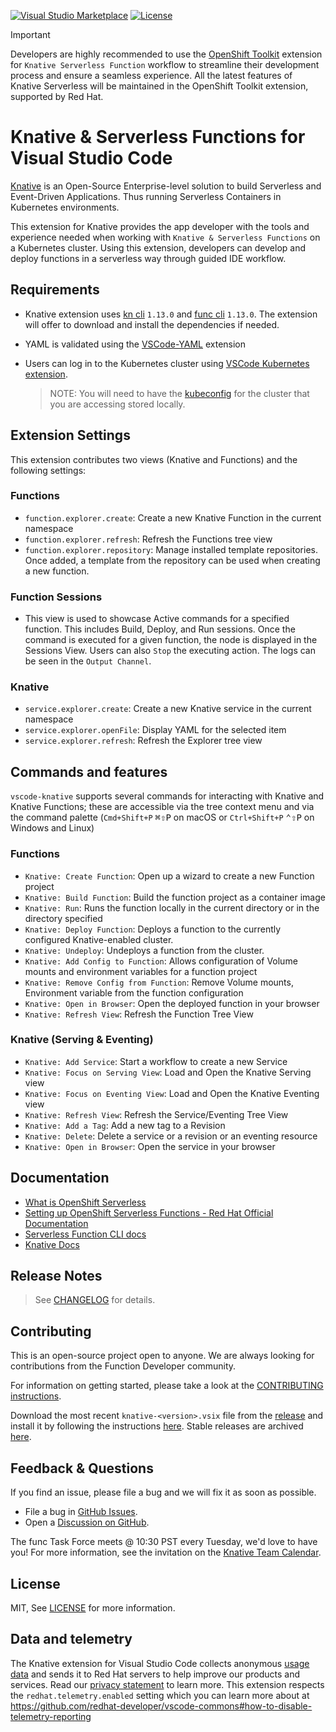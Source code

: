 [![Visual Studio Marketplace](https://img.shields.io/visual-studio-marketplace/v/redhat.vscode-knative?style=for-the-badge&label=VS%20Marketplace&logo=visual-studio-code)](https://marketplace.visualstudio.com/items?itemName=redhat.vscode-knative)
[![License](https://img.shields.io/badge/license-MIT-brightgreen.svg?style=for-the-badge)](https://github.com/redhat-developer/vscode-knative/blob/main/LICENSE)

> [!IMPORTANT]  
> Developers are highly recommended to use the [OpenShift Toolkit](https://github.com/redhat-developer/vscode-openshift-tools) extension for `Knative Serverless Function` workflow to streamline their development process and ensure a seamless experience. All the latest features of Knative Serverless will be maintained in the OpenShift Toolkit extension, supported by Red Hat.

# Knative & Serverless Functions for Visual Studio Code

[Knative](https://knative.dev/docs/) is an Open-Source Enterprise-level solution to build Serverless and Event-Driven Applications. Thus running Serverless Containers in Kubernetes environments.

This extension for Knative provides the app developer with the tools and experience needed when working with `Knative & Serverless Functions` on a Kubernetes cluster. Using this extension, developers can develop and deploy functions in a serverless way through guided IDE workflow.

## Requirements

*  Knative extension uses [kn cli](https://github.com/knative/client) `1.13.0` and [func cli](https://github.com/knative/func) `1.13.0`. The extension will offer to download and install the dependencies if needed.

* YAML is validated using the [VSCode-YAML](https://marketplace.visualstudio.com/items?itemName=redhat.vscode-yaml) extension

* Users can log in to the Kubernetes cluster using [VSCode Kubernetes extension](https://marketplace.visualstudio.com/items?itemName=ms-kubernetes-tools.vscode-kubernetes-tools).

  > NOTE: You will need to have the [kubeconfig](https://kubernetes.io/docs/concepts/configuration/organize-cluster-access-kubeconfig/#the-kubeconfig-environment-variable) for the cluster that you are accessing stored locally.

## Extension Settings

This extension contributes two views (Knative and Functions) and the following settings:

### Functions

* `function.explorer.create`: Create a new Knative Function in the current namespace
* `function.explorer.refresh`: Refresh the Functions tree view
* `function.explorer.repository`: Manage installed template repositories. Once added, a template from the repository can be used when creating a new function.

### Function Sessions

* This view is used to showcase Active commands for a specified function. This includes Build, Deploy, and Run sessions. Once the command is executed for a given function, the node is displayed in the Sessions View. Users can also `Stop` the executing action. The logs can be seen in the `Output Channel`.

### Knative

* `service.explorer.create`: Create a new Knative service in the current namespace
* `service.explorer.openFile`: Display YAML for the selected item
* `service.explorer.refresh`: Refresh the Explorer tree view

## Commands and features

`vscode-knative` supports several commands for interacting with Knative and Knative Functions; these are accessible via the tree context menu and via the command palette (`Cmd+Shift+P` <kbd>⌘⇧P</kbd> on macOS or `Ctrl+Shift+P` <kbd>⌃⇧P</kbd> on Windows and Linux)

### Functions

* `Knative: Create Function`: Open up a wizard to create a new Function project
* `Knative: Build Function`: Build the function project as a container image
* `Knative: Run`: Runs the function locally in the current directory or in the directory specified
* `Knative: Deploy Function`: Deploys a function to the currently configured Knative-enabled cluster.
* `Knative: Undeploy`: Undeploys a function from the cluster.
* `Knative: Add Config to Function`: Allows configuration of Volume mounts and environment variables for a function project
* `Knative: Remove Config from Function`: Remove Volume mounts, Environment variable from the function configuration
* `Knative: Open in Browser`: Open the deployed function in your browser
* `Knative: Refresh View`: Refresh the Function Tree View

### Knative (Serving & Eventing)

* `Knative: Add Service`: Start a workflow to create a new Service
* `Knative: Focus on Serving View`: Load and Open the Knative Serving view
* `Knative: Focus on Eventing View`: Load and Open the Knative Eventing view
* `Knative: Refresh View`: Refresh the Service/Eventing Tree View
* `Knative: Add a Tag`: Add a new tag to a Revision
* `Knative: Delete`: Delete a service or a revision or an eventing resource
* `Knative: Open in Browser`: Open the service in your browser

## Documentation

- [What is OpenShift Serverless](https://www.redhat.com/en/technologies/cloud-computing/openshift/serverless)
- [Setting up OpenShift Serverless Functions - Red Hat Official Documentation](https://docs.openshift.com/container-platform/4.11/serverless/functions/serverless-functions-setup.html)
- [Serverless Function CLI docs](https://github.com/knative/func)
- [Knative Docs](https://knative.dev/docs/)

## Release Notes

> See [CHANGELOG](CHANGELOG.md) for details.

## Contributing

This is an open-source project open to anyone. We are always looking for contributions from the Function Developer community.

For information on getting started, please take a look at the [CONTRIBUTING instructions](CONTRIBUTING.md).

Download the most recent `knative-<version>.vsix` file from the [release](https://github.com/redhat-developer/vscode-knative/releases) and install it by following the instructions [here](https://code.visualstudio.com/docs/editor/extension-gallery#_install-from-a-vsix). Stable releases are archived [here](https://download.jboss.org/jbosstools/adapters/stable/vscode-knative/).

## Feedback & Questions

If you find an issue, please file a bug and we will fix it as soon as possible.
* File a bug in [GitHub Issues](https://github.com/redhat-developer/vscode-knative/issues).
* Open a [Discussion on GitHub](https://github.com/redhat-developer/vscode-knative/discussions).

The func Task Force meets @ 10:30 PST every Tuesday, we'd love to have you! For more information, see the invitation on the [Knative Team Calendar](https://calendar.google.com/calendar/u/0/embed?src=knative.team_9q83bg07qs5b9rrslp5jor4l6s@group.calendar.google.com).

## License

MIT, See [LICENSE](LICENSE) for more information.

## Data and telemetry

The Knative extension for Visual Studio Code collects anonymous [usage data](USAGE_DATA.md) and sends it to Red Hat servers to help improve our products and services. Read our [privacy statement](https://developers.redhat.com/article/tool-data-collection) to learn more. This extension respects the `redhat.telemetry.enabled` setting which you can learn more about at https://github.com/redhat-developer/vscode-commons#how-to-disable-telemetry-reporting


